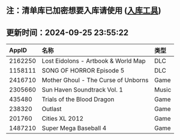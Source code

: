 ## 注：清单库已加密想要入库请使用 ([入库工具](https://github.com/BlankTMing/ManifestAutoUpdate/releases))

## 更新时间：2024-09-25 23:55:22
| AppID | 名称 | 类型  |
| :-------------------- | :----------------------------- | :----------- |
| 2162250 | Lost Eidolons - Artbook & World Map| DLC |
| 1158111 | SONG OF HORROR Episode 5| DLC |
| 2416710 | Mother Ghoul - The Curse of Unborns| Game |
| 2305660 | Sun Haven Soundtrack Vol. 1| Music |
| 435480 | Trials of the Blood Dragon| Game |
| 238320 | Outlast| Game |
| 201760 | Cities XL 2012| Game |
| 1487210 | Super Mega Baseball 4| Game |
